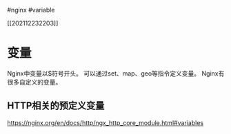 #nginx #variable

[[202112232203]]
# 变量

Nginx中变量以$符号开头。
可以通过set、map、geo等指令定义变量。
Nginx有很多自定义的变量。

## HTTP相关的预定义变量
https://nginx.org/en/docs/http/ngx_http_core_module.html#variables

